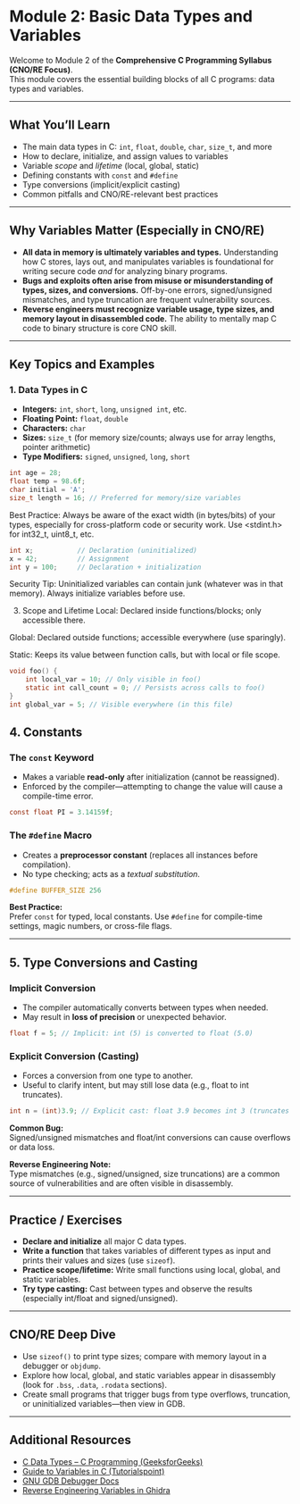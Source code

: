# Module 2: Basic Data Types and Variables

Welcome to Module 2 of the **Comprehensive C Programming Syllabus (CNO/RE Focus)**.  
This module covers the essential building blocks of all C programs: data types and variables.

---

## What You’ll Learn

- The main data types in C: `int`, `float`, `double`, `char`, `size_t`, and more
- How to declare, initialize, and assign values to variables
- Variable *scope* and *lifetime* (local, global, static)
- Defining constants with `const` and `#define`
- Type conversions (implicit/explicit casting)
- Common pitfalls and CNO/RE-relevant best practices

---

## Why Variables Matter (Especially in CNO/RE)

- **All data in memory is ultimately variables and types.** Understanding how C stores, lays out, and manipulates variables is foundational for writing secure code *and* for analyzing binary programs.
- **Bugs and exploits often arise from misuse or misunderstanding of types, sizes, and conversions.** Off-by-one errors, signed/unsigned mismatches, and type truncation are frequent vulnerability sources.
- **Reverse engineers must recognize variable usage, type sizes, and memory layout in disassembled code.** The ability to mentally map C code to binary structure is core CNO skill.

---

## Key Topics and Examples

### 1. Data Types in C

- **Integers:** `int`, `short`, `long`, `unsigned int`, etc.
- **Floating Point:** `float`, `double`
- **Characters:** `char`
- **Sizes:** `size_t` (for memory size/counts; always use for array lengths, pointer arithmetic)
- **Type Modifiers:** `signed`, `unsigned`, `long`, `short`

```c
int age = 28;
float temp = 98.6f;
char initial = 'A';
size_t length = 16; // Preferred for memory/size variables
```
Best Practice: Always be aware of the exact width (in bytes/bits) of your types, especially for cross-platform code or security work. Use <stdint.h> for int32_t, uint8_t, etc.

```c
int x;           // Declaration (uninitialized)
x = 42;          // Assignment
int y = 100;     // Declaration + initialization
```

Security Tip: Uninitialized variables can contain junk (whatever was in that memory). Always initialize variables before use.

3. Scope and Lifetime
Local: Declared inside functions/blocks; only accessible there.

Global: Declared outside functions; accessible everywhere (use sparingly).


Static: Keeps its value between function calls, but with local or file scope.

```c
void foo() {
    int local_var = 10; // Only visible in foo()
    static int call_count = 0; // Persists across calls to foo()
}
int global_var = 5; // Visible everywhere (in this file)
```



## 4. Constants

### The `const` Keyword

- Makes a variable **read-only** after initialization (cannot be reassigned).
- Enforced by the compiler—attempting to change the value will cause a compile-time error.

```c
const float PI = 3.14159f;
```

### The `#define` Macro

- Creates a **preprocessor constant** (replaces all instances before compilation).
- No type checking; acts as a *textual substitution*.

```c
#define BUFFER_SIZE 256
```

**Best Practice:**  
Prefer `const` for typed, local constants. Use `#define` for compile-time settings, magic numbers, or cross-file flags.

---

## 5. Type Conversions and Casting

### Implicit Conversion

- The compiler automatically converts between types when needed.
- May result in **loss of precision** or unexpected behavior.

```c
float f = 5; // Implicit: int (5) is converted to float (5.0)
```

### Explicit Conversion (Casting)

- Forces a conversion from one type to another.
- Useful to clarify intent, but may still lose data (e.g., float to int truncates).

```c
int n = (int)3.9; // Explicit cast: float 3.9 becomes int 3 (truncates decimal)
```

**Common Bug:**  
Signed/unsigned mismatches and float/int conversions can cause overflows or data loss.

**Reverse Engineering Note:**  
Type mismatches (e.g., signed/unsigned, size truncations) are a common source of vulnerabilities and are often visible in disassembly.

---

## Practice / Exercises

- **Declare and initialize** all major C data types.
- **Write a function** that takes variables of different types as input and prints their values and sizes (use `sizeof`).
- **Practice scope/lifetime:** Write small functions using local, global, and static variables.
- **Try type casting:** Cast between types and observe the results (especially int/float and signed/unsigned).

---

## CNO/RE Deep Dive

- Use `sizeof()` to print type sizes; compare with memory layout in a debugger or `objdump`.
- Explore how local, global, and static variables appear in disassembly (look for `.bss`, `.data`, `.rodata` sections).
- Create small programs that trigger bugs from type overflows, truncation, or uninitialized variables—then view in GDB.

---

## Additional Resources

- [C Data Types – C Programming (GeeksforGeeks)](https://www.geeksforgeeks.org/c-data-types/)
- [Guide to Variables in C (Tutorialspoint)](https://www.tutorialspoint.com/cprogramming/c_variables.htm)
- [GNU GDB Debugger Docs](https://www.gnu.org/software/gdb/documentation/)
- [Reverse Engineering Variables in Ghidra](https://ghidra.re/)
